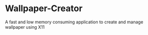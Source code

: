 # Wallpaper-Creator
A fast and low memory consuming application to create and manage wallpaper using X11
